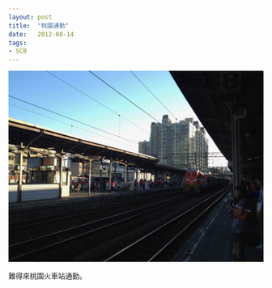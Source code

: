 ```yaml
---
layout: post
title:  "桃園通勤"
date:   2012-08-14
tags:
- SCB
---
```


![commute](/assets/media/2012-08-14-commute.jpg)

難得來桃園火車站通勤。